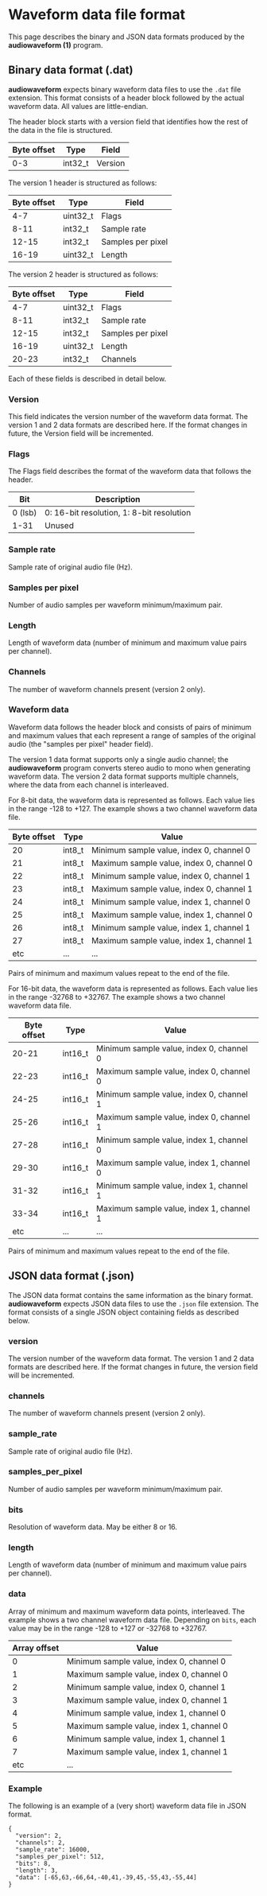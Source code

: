 # Waveform data file format

This page describes the binary and JSON data formats produced by the **audiowaveform (1)**
program.

## Binary data format (.dat)

**audiowaveform** expects binary waveform data files to use the `.dat`
file extension. This format consists of a header block followed by the
actual waveform data. All values are little-endian.

The header block starts with a version field that identifies how
the rest of the data in the file is structured.

| Byte offset | Type     | Field             |
| ----------- | -------- | ----------------- |
| 0-3         | int32_t  | Version           |

The version 1 header is structured as follows:

| Byte offset | Type     | Field             |
| ----------- | -------- | ----------------- |
| 4-7         | uint32_t | Flags             |
| 8-11        | int32_t  | Sample rate       |
| 12-15       | int32_t  | Samples per pixel |
| 16-19       | uint32_t | Length            |

The version 2 header is structured as follows:

| Byte offset | Type     | Field             |
| ----------- | -------- | ----------------- |
| 4-7         | uint32_t | Flags             |
| 8-11        | int32_t  | Sample rate       |
| 12-15       | int32_t  | Samples per pixel |
| 16-19       | uint32_t | Length            |
| 20-23       | int32_t  | Channels          |

Each of these fields is described in detail below.

### Version

This field indicates the version number of the waveform data format. The version
1 and 2 data formats are described here. If the format changes in future, the
Version field will be incremented.

### Flags

The Flags field describes the format of the waveform data that follows the
header.

| Bit     | Description                               |
| ------- | ----------------------------------------- |
| 0 (lsb) | 0: 16-bit resolution, 1: 8-bit resolution |
| 1-31    | Unused                                    |

### Sample rate

Sample rate of original audio file (Hz).

### Samples per pixel

Number of audio samples per waveform minimum/maximum pair.

### Length

Length of waveform data (number of minimum and maximum value pairs per channel).

### Channels

The number of waveform channels present (version 2 only).

### Waveform data

Waveform data follows the header block and consists of pairs of minimum and
maximum values that each represent a range of samples of the original audio (the
"samples per pixel" header field).

The version 1 data format supports only a single audio channel; the
**audiowaveform** program converts stereo audio to mono when generating
waveform data. The version 2 data format supports multiple channels, where the
data from each channel is interleaved.

For 8-bit data, the waveform data is represented as follows. Each value lies in
the range -128 to +127. The example shows a two channel waveform data file.

| Byte offset | Type   | Value                                    |
| ----------- | ------ | ---------------------------------------- |
| 20          | int8_t | Minimum sample value, index 0, channel 0 |
| 21          | int8_t | Maximum sample value, index 0, channel 0 |
| 22          | int8_t | Minimum sample value, index 0, channel 1 |
| 23          | int8_t | Maximum sample value, index 0, channel 1 |
| 24          | int8_t | Minimum sample value, index 1, channel 0 |
| 25          | int8_t | Maximum sample value, index 1, channel 0 |
| 26          | int8_t | Minimum sample value, index 1, channel 1 |
| 27          | int8_t | Maximum sample value, index 1, channel 1 |
| etc         | ...    | ...                                      |

Pairs of minimum and maximum values repeat to the end of the file.

For 16-bit data, the waveform data is represented as follows. Each value lies in
the range -32768 to +32767. The example shows a two channel waveform data file.

| Byte offset | Type    | Value                                    |
| ----------- | ------- | ---------------------------------------- |
| 20-21       | int16_t | Minimum sample value, index 0, channel 0 |
| 22-23       | int16_t | Maximum sample value, index 0, channel 0 |
| 24-25       | int16_t | Minimum sample value, index 0, channel 1 |
| 25-26       | int16_t | Maximum sample value, index 0, channel 1 |
| 27-28       | int16_t | Minimum sample value, index 1, channel 0 |
| 29-30       | int16_t | Maximum sample value, index 1, channel 0 |
| 31-32       | int16_t | Minimum sample value, index 1, channel 1 |
| 33-34       | int16_t | Maximum sample value, index 1, channel 1 |
| etc         | ...     | ...                                      |

Pairs of minimum and maximum values repeat to the end of the file.

## JSON data format (.json)

The JSON data format contains the same information as the binary format.
**audiowaveform** expects JSON data files to use the `.json` file extension.
The format consists of a single JSON object containing fields as described
below.

### version

The version number of the waveform data format. The version 1 and 2 data formats
are described here. If the format changes in future, the version field will be
incremented.

### channels

The number of waveform channels present (version 2 only).

### sample_rate

Sample rate of original audio file (Hz).

### samples_per_pixel

Number of audio samples per waveform minimum/maximum pair.

### bits

Resolution of waveform data. May be either 8 or 16.

### length

Length of waveform data (number of minimum and maximum value pairs per channel).

### data

Array of minimum and maximum waveform data points, interleaved.
The example shows a two channel waveform data file.
Depending on `bits`, each value may be in the range -128 to +127
or -32768 to +32767.

| Array offset | Value                                    |
| ------------ | ---------------------------------------- |
| 0            | Minimum sample value, index 0, channel 0 |
| 1            | Maximum sample value, index 0, channel 0 |
| 2            | Minimum sample value, index 0, channel 1 |
| 3            | Maximum sample value, index 0, channel 1 |
| 4            | Minimum sample value, index 1, channel 0 |
| 5            | Maximum sample value, index 1, channel 0 |
| 6            | Minimum sample value, index 1, channel 1 |
| 7            | Maximum sample value, index 1, channel 1 |
| etc          | ...                                      |

### Example

The following is an example of a (very short) waveform data file in JSON format.

    {
      "version": 2,
      "channels": 2,
      "sample_rate": 16000,
      "samples_per_pixel": 512,
      "bits": 8,
      "length": 3,
      "data": [-65,63,-66,64,-40,41,-39,45,-55,43,-55,44]
    }
